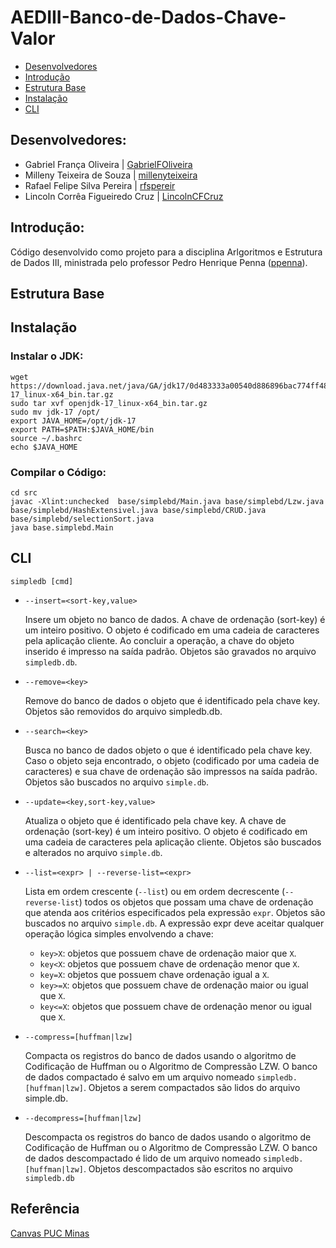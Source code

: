 # AEDIII-Banco-de-Dados-Chave-Valor

- [Desenvolvedores](https://github.com//LincolnCFCruz/BD-ChaveValor#desenvolvedores)
- [Introdução](https://github.com/LincolnCFCruz/BD-ChaveValor#introdu%C3%A7%C3%A3o)
- [Estrutura Base](https://github.com//LincolnCFCruz/BD-ChaveValor#estrutura-base)
- [Instalação](https://github.com/LincolnCFCruz/BD-ChaveValor/blob/main/README.md#instala%C3%A7%C3%A3o)
- [CLI](https://github.com/LincolnCFCruz/BD-ChaveValor#cli)

## Desenvolvedores:
- Gabriel França Oliveira | [GabrielFOliveira](https://github.com/GabrielFOliveira)
- Milleny Teixeira de Souza | [millenyteixeira](https://github.com/millenyteixeira)
- Rafael Felipe Silva Pereira | [rfspereir](https://github.com/rfspereir)
- Lincoln Corrêa Figueiredo Cruz | [LincolnCFCruz](https://github.com/LincolnCFCruz)

## Introdução:
Código desenvolvido como projeto para a disciplina Arlgoritmos e Estrutura de Dados III, ministrada pelo professor Pedro Henrique Penna ([ppenna](https://github.com/ppenna)).

## Estrutura Base

## Instalação
### Instalar o JDK:
```
wget https://download.java.net/java/GA/jdk17/0d483333a00540d886896bac774ff48b/35/GPL/openjdk-17_linux-x64_bin.tar.gz
sudo tar xvf openjdk-17_linux-x64_bin.tar.gz
sudo mv jdk-17 /opt/
export JAVA_HOME=/opt/jdk-17
export PATH=$PATH:$JAVA_HOME/bin
source ~/.bashrc
echo $JAVA_HOME
```
### Compilar o Código:
```
cd src
javac -Xlint:unchecked  base/simplebd/Main.java base/simplebd/Lzw.java base/simplebd/HashExtensivel.java base/simplebd/CRUD.java base/simplebd/selectionSort.java
java base.simplebd.Main
```



## CLI
``simpledb [cmd]``

-  ``--insert=<sort-key,value>``

	Insere um objeto no banco de dados. A chave de ordenação (sort-key) é um inteiro positivo. O objeto é codificado em uma cadeia de caracteres pela aplicação cliente. Ao concluir a operação, a chave do objeto inserido é impresso na saída padrão. Objetos são gravados no arquivo ``simpledb.db``.
-  ``--remove=<key>``

  	Remove do banco de dados o objeto que é identificado pela chave key. Objetos são removidos do arquivo simpledb.db.
-  ``--search=<key>``

  	Busca no banco de dados objeto o que é identificado pela chave key. Caso o objeto seja encontrado, o objeto (codificado por uma cadeia de caracteres) e sua chave de ordenação são impressos na saída padrão. Objetos são buscados no arquivo ``simple.db``.
-  ``--update=<key,sort-key,value>``

  	Atualiza o objeto que é identificado pela chave key. A chave de ordenação (sort-key)
é um inteiro positivo. O objeto é codificado em uma cadeia de caracteres pela aplicação cliente. Objetos são buscados e alterados no arquivo ``simple.db``.
-  ``--list=<expr> | --reverse-list=<expr>``

  	Lista em ordem crescente (``--list``) ou em ordem decrescente (``--reverse-list``)
todos os objetos que possam uma chave de ordenação que atenda aos critérios especificados pela expressão ``expr``. Objetos são buscados no arquivo ``simple.db``. A
expressão expr deve aceitar qualquer operação lógica simples envolvendo a chave:
    - ``key>X``: objetos que possuem chave de ordenação maior que ``X``.
    - ``key<X``: objetos que possuem chave de ordenação menor que ``X``.
    - ``key=X``: objetos que possuem chave ordenação igual a ``X``.
    - ``key>=X``: objetos que possuem chave de ordenação maior ou igual que ``X``.
    - ``key<=X``: objetos que possuem chave de ordenação menor ou igual que ``X``.
-  ``--compress=[huffman|lzw]``

  	Compacta os registros do banco de dados usando o algoritmo de Codificação de Huffman ou o Algoritmo de Compressão LZW. O banco de dados compactado é salvo em
um arquivo nomeado ``simpledb.[huffman|lzw]``. Objetos a serem compactados
são lidos do arquivo simple.db.
-  ``--decompress=[huffman|lzw]``

  	Descompacta os registros do banco de dados usando o algoritmo de Codificação de
Huffman ou o Algoritmo de Compressão LZW. O banco de dados descompactado é
lido de um arquivo nomeado ``simpledb.[huffman|lzw]``. Objetos descompactados
são escritos no arquivo ``simpledb.db``
    




## Referência
[Canvas PUC Minas](https://pucminas.instructure.com/courses/82665/files/4326007?module_item_id=1771382)
